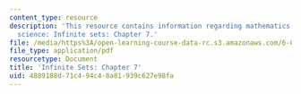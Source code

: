 ```yaml
---
content_type: resource
description: 'This resource contains information regarding mathematics for computer
  science: Infinite sets: Chapter 7.'
file: /media/https%3A/open-learning-course-data-rc.s3.amazonaws.com/6-042j-mathematics-for-computer-science-spring-2015/4889188d71c494c48a81939c627e98fa_MIT6_042JS15_Session11.pdf
file_type: application/pdf
resourcetype: Document
title: 'Infinite Sets: Chapter 7'
uid: 4889188d-71c4-94c4-8a81-939c627e98fa
---
```

